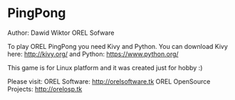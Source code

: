 # PingPong

Author: Dawid Wiktor
OREL Sofware

To play OREL PingPong you need Kivy and Python. You can download Kivy here: http://kivy.org/ and Python: https://www.python.org/

This game is for Linux platform and it was created just for hobby :)

Please visit:
OREL Software: http://orelsoftware.tk
OREL OpenSource Projects: http://orelosp.tk
